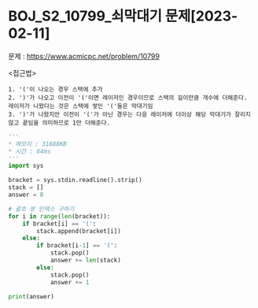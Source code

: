 # BOJ_S2_10799_쇠막대기 문제[2023-02-11] </br>
문제 : https://www.acmicpc.net/problem/10799

<접근법>
```
1. '('이 나오는 경우 스택에 추가
2. ')'가 나오고 이전이 '('이면 레이저인 경우이므로 스택의 길이만큼 개수에 더해준다. 레이저가 나왔다는 것은 스택에 쌓인 '('들은 막대기임
3. ')'가 나왔지만 이전이 '('가 아닌 경우는 다음 레이저에 더이상 해당 막대기가 잘리지 않고 끝임을 의미하므로 1만 더해준다.
```

```python
'''
* 메모리 : 31688KB
* 시간 : 64ms
'''
import sys

bracket = sys.stdin.readline().strip()
stack = []
answer = 0

# 괄호 쌍 인덱스 구하기
for i in range(len(bracket)):
    if bracket[i] == '(':
        stack.append(bracket[i])
    else:
        if bracket[i-1] == '(':
            stack.pop()
            answer += len(stack)
        else:
            stack.pop()
            answer += 1
            
print(answer)
```
